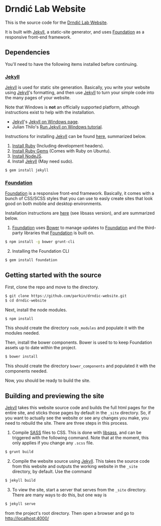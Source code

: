 # Drndić Lab Website

This is the source code for the [Drndić Lab Website](http://www.physics.upenn.edu/drndicgroup/).

It is built with [Jekyll], a static-site generator, and uses [Foundation] as a responsive front-end framework.

## Dependencies

You'll need to have the following items installed before continuing.

### [Jekyll]

[Jekyll] is used for static site generation. Basically, you write your website using [Jekyll]'s formatting, and then use [Jekyll] to turn your simple code into the many pages of your website.

Note that Windows is **not** an officially supported platform, although instructions exist to help with the installation.

 * [Jekyll]'s [Jekyll on Windows page](http://jekyllrb.com/docs/windows/#installation).
 * Julian Thilo's [Run Jekyll on Windows tutorial](http://jekyll-windows.juthilo.com/).

Instructions for installing [Jekyll] can be found [here](http://jekyllrb.com/docs/installation/), summarized below. 

 1. [Install Ruby](http://www.ruby-lang.org/en/downloads/) (Including development headers).
 2. [Install Ruby Gems](http://rubygems.org/pages/download) (Comes with Ruby on Ubuntu).
 3. [Install NodeJS](http://nodejs.org/).
 4. Install [Jekyll] (May need sudo). 
```bash
$ gem install jekyll
```

### [Foundation]

[Foundation] is a responsive front-end framework. Basically, it comes with a bunch of CSS/SCSS styles that you can use to easly create sites that look good on both mobile and desktop environments.

Installation instructions are [here](http://foundation.zurb.com/docs/sass.html) (see libsass version), and are summarized below.

1. [Foundation] uses [Bower](http://bower.io/) to manage updates to [Foundation] and the third-party libraries that [Foundation] is built on.

  ```bash
$ npm install -g bower grunt-cli
  ```

2. Installing the Foundation CLI

  ```bash
$ gem install foundation
  ```

## Getting started with the source

First, clone the repo and move to the directory.

```bash
$ git clone https://github.com/parkin/drndic-website.git
$ cd drndic-website
```

Next, install the node modules.

```bash
$ npm install
```

This should create the directory `node_modules` and populate it with the modules needed.

Then, install the bower components. Bower is used to to keep Foundation assets up to date within the project.

```bash
$ bower install
```
This should create the directory `bower_components` and populated it with the components needed.

Now, you should be ready to build the site.

## Building and previewing the site

[Jekyll] takes this website source code and builds the full html pages for the entire site, and sticks those pages by default in the `_site` directory. So, if you want to actually see the website or see any changes you make, you need to rebuild the site. There are three steps in this process.

1. Compile [SASS](http://sass-lang.com/) files to CSS. This is done with [libsass](http://libsass.org/), and can be triggered with the following command. Note that at the moment, this only applies if you change any `.scss` file.

  ```bash
$ grunt build
  ```
  
2. Compile the website source using [Jekyll]. This takes the source code from this website and outputs the working website in the `_site` directory, by default. Use the command

  ```bash
$ jekyll build
  ```
3. To view the site, start a server that serves from the `_site` directory. There are many ways to do this, but one way is
 
  ```bash
$ jekyll serve
  ```
  
  from the project's root directory. Then open a browser and go to [http://localhost:4000/](http://localhost:4000/)



[Jekyll]: http://jekyllrb.com/
[Foundation]: http://foundation.zurb.com/
